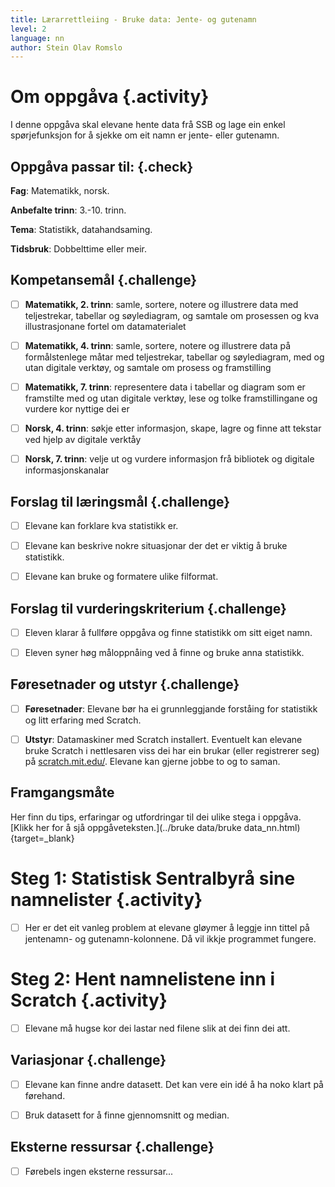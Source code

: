 ```yaml
---
title: Lærarrettleiing - Bruke data: Jente- og gutenamn
level: 2
language: nn
author: Stein Olav Romslo
---
```



# Om oppgåva {.activity}

I denne oppgåva skal elevane hente data frå SSB og lage ein enkel spørjefunksjon
for å sjekke om eit namn er jente- eller gutenamn.

## Oppgåva passar til: {.check}

__Fag__: Matematikk, norsk.

__Anbefalte trinn__: 3.-10. trinn.

__Tema__: Statistikk, datahandsaming.

__Tidsbruk__: Dobbelttime eller meir.

## Kompetansemål {.challenge}

- [ ] __Matematikk, 2. trinn__: samle, sortere, notere og illustrere data med
  teljestrekar, tabellar og søylediagram, og samtale om prosessen og kva
  illustrasjonane fortel om datamaterialet

- [ ] __Matematikk, 4. trinn__: samle, sortere, notere og illustrere data på
  formålstenlege måtar med teljestrekar, tabellar og søylediagram, med og utan
  digitale verktøy, og samtale om prosess og framstilling

- [ ] __Matematikk, 7. trinn__: representere data i tabellar og diagram som er
  framstilte med og utan digitale verktøy, lese og tolke framstillingane og
  vurdere kor nyttige dei er

- [ ] __Norsk, 4. trinn__: søkje etter informasjon, skape, lagre og finne att
  tekstar ved hjelp av digitale verktåy

- [ ] __Norsk, 7. trinn__: velje ut og vurdere informasjon frå bibliotek og
  digitale informasjonskanalar

## Forslag til læringsmål {.challenge}

- [ ] Elevane kan forklare kva statistikk er.

- [ ] Elevane kan beskrive nokre situasjonar der det er viktig å bruke
  statistikk.

- [ ] Elevane kan bruke og formatere ulike filformat.

## Forslag til vurderingskriterium {.challenge}

- [ ] Eleven klarar å fullføre oppgåva og finne statistikk om sitt eiget namn.

- [ ] Eleven syner høg måloppnåing ved å finne og bruke anna statistikk.

## Føresetnader og utstyr {.challenge}

- [ ] __Føresetnader__: Elevane bør ha ei grunnleggjande forståing for
  statistikk og litt erfaring med Scratch.

- [ ] __Utstyr__: Datamaskiner med Scratch installert. Eventuelt kan elevane
  bruke Scratch i nettlesaren viss dei har ein brukar (eller registrerer seg) på
  [scratch.mit.edu/](https://scratch.mit.edu/). Elevane kan gjerne jobbe to og
  to saman.

## Framgangsmåte

Her finn du tips, erfaringar og utfordringar til dei ulike stega i oppgåva.
[Klikk her for å sjå oppgåveteksten.](../bruke data/bruke
data_nn.html){target=_blank}


# Steg 1: Statistisk Sentralbyrå sine namnelister {.activity}

- [ ] Her er det eit vanleg problem at elevane gløymer å leggje inn tittel på
  jentenamn- og gutenamn-kolonnene. Då vil ikkje programmet fungere.


# Steg 2: Hent namnelistene inn i Scratch {.activity}

- [ ] Elevane må hugse kor dei lastar ned filene slik at dei finn dei att.

## Variasjonar {.challenge}

- [ ] Elevane kan finne andre datasett. Det kan vere ein idé å ha noko klart på
  førehand.

- [ ] Bruk datasett for å finne gjennomsnitt og median.

## Eksterne ressursar {.challenge}

- [ ] Førebels ingen eksterne ressursar...
